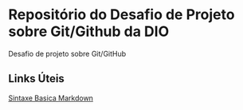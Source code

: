 # Repositório do Desafio de Projeto sobre Git/Github da DIO
Desafio de projeto sobre Git/GitHub


## Links Úteis
[Sintaxe Basica Markdown](https://www.markdownguide.org/getting-started/)
